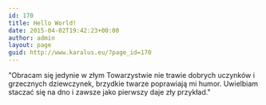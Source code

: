 ```yaml
---
id: 170
title: Hello World!
date: 2015-04-02T19:42:23+00:00
author: admin
layout: page
guid: http://www.karalus.eu/?page_id=170
---
```

"Obracam się jedynie w złym Towarzystwie nie trawie dobrych uczynków i grzecznych dziewczynek, brzydkie twarze poprawiają mi humor. Uwielbiam staczać się na dno i zawsze jako pierwszy daje zły przykład."